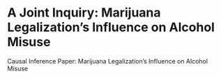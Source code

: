# A Joint Inquiry: Marijuana Legalization’s Influence on Alcohol Misuse
Causal Inference Paper: Marijuana Legalization’s Influence on Alcohol Misuse
